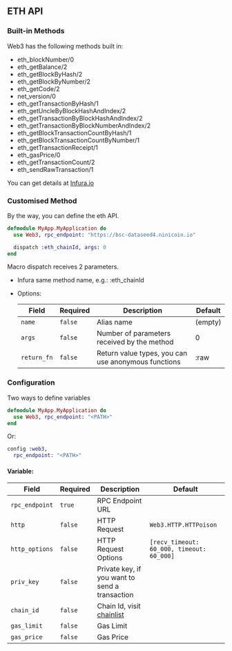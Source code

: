 ## ETH API

### Built-in Methods

Web3 has the following methods built in: 

- eth_blockNumber/0
- eth_getBalance/2
- eth_getBlockByHash/2
- eth_getBlockByNumber/2
- eth_getCode/2
- net_version/0
- eth_getTransactionByHash/1
- eth_getUncleByBlockHashAndIndex/2
- eth_getTransactionByBlockHashAndIndex/2
- eth_getTransactionByBlockNumberAndIndex/2
- eth_getBlockTransactionCountByHash/1
- eth_getBlockTransactionCountByNumber/1
- eth_getTransactionReceipt/1
- eth_gasPrice/0
- eth_getTransactionCount/2
- eth_sendRawTransaction/1

You can get details at [Infura.io](https://docs.infura.io/infura/networks/ethereum/json-rpc-methods/eth_gasprice)

### Customised Method

By the way, you can define the eth API.

```elixir
defmodule MyApp.MyApplication do
  use Web3, rpc_endpoint: "https://bsc-dataseed4.ninicoin.io"

  dispatch :eth_chainId, args: 0
end
```

Macro dispatch receives 2 parameters.

- Infura same method name, e.g.: :eth_chainId
- Options:

  Field       | Required|  Description          | Default
  ----------- | --------| --------- | -------------
  `name`      | `false`  | Alias name | (empty)
  `args`      | `false`  | Number of parameters received by the method |  0
  `return_fn` | `false`  | Return value types, you can use anonymous functions | :raw
  
  
### Configuration

Two ways to define variables

```elixir
defmodule MyApp.MyApplication do
  use Web3, rpc_endpoint: "<PATH>"
end
```
Or:

```elixir
config :web3, 
  rpc_endpoint: "<PATH>"
```
#### Variable:

  Field       | Required|  Description          | Default
  ----------- | --------| --------------------- | -------------
  `rpc_endpoint`      | `true`  | RPC Endpoint URL | 
  `http`      | `false`  | HTTP Request |  `Web3.HTTP.HTTPoison`
  `http_options` | `false`  | HTTP Request Options | `[recv_timeout: 60_000, timeout: 60_000]`
  `priv_key` | `false`  | Private key, if you want to send a transaction | 
  `chain_id` | `false`  | Chain Id, visit [chainlist](https://chainlist.org/) | 
  `gas_limit` | `false`  | Gas Limit | 
  `gas_price` | `false`  | Gas Price | 
